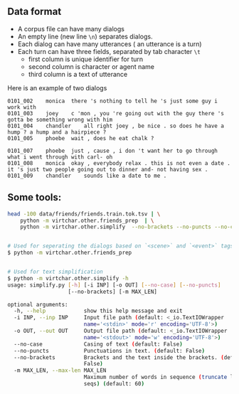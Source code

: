 
## Data format

- A corpus file can have many dialogs
- An empty line (new line `\n`) separates dialogs.
- Each dialog can have many utterances ( an utterance is a turn)
- Each turn can have three fields, separated by tab character `\t`
  - first column is unique identifier for turn
  - second column is character or agent name
  - third column is a text of utterance

Here is an example of two dialogs
```tsv
0101_002	monica	there 's nothing to tell he 's just some guy i work with
0101_003	joey	c 'mon , you 're going out with the guy there 's gotta be something wrong with him
0101_004	chandler	all right joey , be nice . so does he have a hump ? a hump and a hairpiece ?
0101_005	phoebe	wait , does he eat chalk ?

0101_007	phoebe	just , cause , i don 't want her to go through what i went through with carl- oh
0101_008	monica	okay , everybody relax . this is not even a date . it 's just two people going out to dinner and- not having sex .
0101_009	chandler	sounds like a date to me .

```

## Some tools:

``` bash
head -100 data/friends/friends.train.tok.tsv | \
    python -m virtchar.other.friends_prep  | \
    python -m virtchar.other.simplify  --no-brackets --no-puncts --no-case -m 80


# Used for seperating the dialogs based on `<scene>` and `<event>` tags
$ python -m virtchar.other.friends_prep


# Used for text simplification
$ python -m virtchar.other.simplify -h
usage: simplify.py [-h] [-i INP] [-o OUT] [--no-case] [--no-puncts]
                   [--no-brackets] [-m MAX_LEN]

optional arguments:
  -h, --help            show this help message and exit
  -i INP, --inp INP     Input file path (default: <_io.TextIOWrapper
                        name='<stdin>' mode='r' encoding='UTF-8'>)
  -o OUT, --out OUT     Output file path (default: <_io.TextIOWrapper
                        name='<stdout>' mode='w' encoding='UTF-8'>)
  --no-case             Casing of text (default: False)
  --no-puncts           Punctuations in text. (default: False)
  --no-brackets         Brackets and the text inside the brackets. (default:
                        False)
  -m MAX_LEN, --max-len MAX_LEN
                        Maximum number of words in sequence (truncate longer
                        seqs) (default: 60)
```
